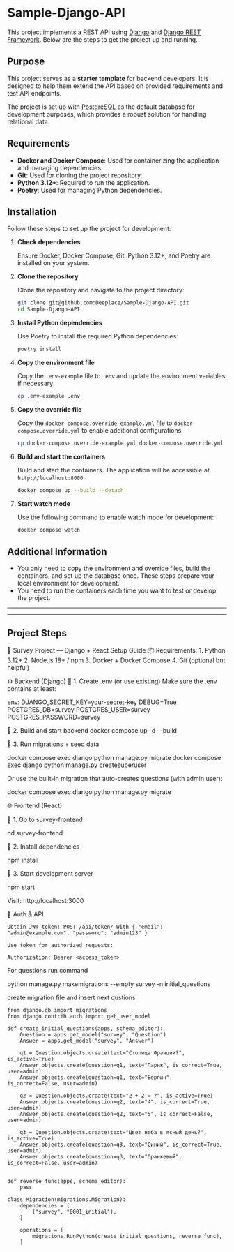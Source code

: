 # Sample-Django-API

This project implements a REST API using [Django](https://www.djangoproject.com/) and [Django REST Framework](https://www.django-rest-framework.org/). Below are the steps to get the project up and running.

## Purpose

This project serves as a **starter template** for backend developers. It is designed to help them extend the API based on provided requirements and test API endpoints.

The project is set up with [PostgreSQL](https://www.postgresql.org/) as the default database for development purposes, which provides a robust solution for handling relational data.

## Requirements

- **Docker and Docker Compose**: Used for containerizing the application and managing dependencies.
- **Git**: Used for cloning the project repository.
- **Python 3.12+**: Required to run the application.
- **Poetry**: Used for managing Python dependencies.

## Installation

Follow these steps to set up the project for development:

1. **Check dependencies**

   Ensure Docker, Docker Compose, Git, Python 3.12+, and Poetry are installed on your system.

2. **Clone the repository**

   Clone the repository and navigate to the project directory:
   ```bash
   git clone git@github.com:Deeplace/Sample-Django-API.git
   cd Sample-Django-API
   ```

3. **Install Python dependencies**

   Use Poetry to install the required Python dependencies:
   ```bash
   poetry install
   ```

4. **Copy the environment file**

   Copy the `.env-example` file to `.env` and update the environment variables if necessary:
   ```bash
   cp .env-example .env
   ```

5. **Copy the override file**

   Copy the `docker-compose.override-example.yml` file to `docker-compose.override.yml` to enable additional configurations:
   ```bash
   cp docker-compose.override-example.yml docker-compose.override.yml
   ```

6. **Build and start the containers**

   Build and start the containers. The application will be accessible at `http://localhost:8000`:
   ```bash
   docker compose up --build --detach
   ```

7. **Start watch mode**

   Use the following command to enable watch mode for development:
   ```bash
   docker compose watch
   ```

## Additional Information

- You only need to copy the environment and override files, build the containers, and set up the database once. These steps prepare your local environment for development.
- You need to run the containers each time you want to test or develop the project.



 ______________________________________________________
 ______________________________________________________
## Project Steps



🚀 Survey Project — Django + React Setup Guide
📦 Requirements:
    1. Python 3.12+
    2. Node.js 18+ / npm
    3. Docker + Docker Compose
    4. Git (optional but helpful)


⚙️ Backend (Django)
🔹 1. Create .env (or use existing) 
   Make sure the .env contains at least:

env:
DJANGO_SECRET_KEY=your-secret-key
DEBUG=True
POSTGRES_DB=survey
POSTGRES_USER=survey
POSTGRES_PASSWORD=survey

🔹 2. Build and start backend
docker compose up -d --build

🔹 3. Run migrations + seed data

docker compose exec django python manage.py migrate
docker compose exec django python manage.py createsuperuser

Or use the built-in migration that auto-creates questions (with admin user):

docker compose exec django python manage.py migrate


🌐 Frontend (React)

🔹 1. Go to survey-frontend

   cd survey-frontend

🔹 2. Install dependencies

   npm install

🔹 3. Start development server

   npm start

Visit: http://localhost:3000


🔑 Auth & API

    Obtain JWT token: POST /api/token/ With { "email": "admin@example.com", "password": "admin123" }

    Use token for authorized requests:

    Authorization: Bearer <access_token>




For questions run command

python manage.py makemigrations --empty survey -n initial_questions

create migration file and insert next qustions

```
from django.db import migrations
from django.contrib.auth import get_user_model

def create_initial_questions(apps, schema_editor):
    Question = apps.get_model("survey", "Question")
    Answer = apps.get_model("survey", "Answer")

    q1 = Question.objects.create(text="Столица Франции?", is_active=True)
    Answer.objects.create(question=q1, text="Париж", is_correct=True, user=admin)
    Answer.objects.create(question=q1, text="Берлин", is_correct=False, user=admin)

    q2 = Question.objects.create(text="2 + 2 = ?", is_active=True)
    Answer.objects.create(question=q2, text="4", is_correct=True, user=admin)
    Answer.objects.create(question=q2, text="5", is_correct=False, user=admin)

    q3 = Question.objects.create(text="Цвет неба в ясный день?", is_active=True)
    Answer.objects.create(question=q3, text="Синий", is_correct=True, user=admin)
    Answer.objects.create(question=q3, text="Оранжевый", is_correct=False, user=admin)


def reverse_func(apps, schema_editor):
    pass

class Migration(migrations.Migration):
    dependencies = [
        ("survey", "0001_initial"),
    ]

    operations = [
        migrations.RunPython(create_initial_questions, reverse_func),
    ]
```
